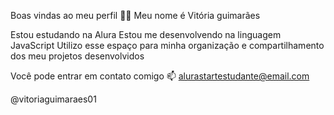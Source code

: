 Boas vindas ao meu perfil 💙💙
Meu nome é Vitória guimarães

Estou estudando na Alura
Estou me desenvolvendo na linguagem JavaScript
Utilizo esse espaço para minha organização e compartilhamento dos meu projetos desenvolvidos

Você pode entrar em contato comigo 📫
alurastartestudante@email.com

@vitoriaguimaraes01
